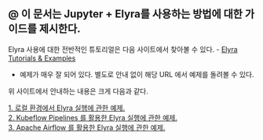 ## @ 이 문서는 Jupyter + Elyra를 사용하는 방법에 대한 가이드를 제시한다.

Elyra 사용에 대한 전반적인 튜토리얼은 다음 사이트에서 찾아볼 수 있다. - [Elyra Tutorials & Examples](https://elyra.readthedocs.io/en/latest/getting_started/tutorials.html)<br/>
- 예제가 매우 잘 되어 있다. 별도로 안내 없이 해당 URL 에서 예제를 돌려볼 수 있다.

위 사이트에서 안내하는 내용은 크게 다음과 같다.<br/>

[1. 로컬 환경에서 Elyra 실행에 관한 예제.](https://github.com/elyra-ai/examples/tree/master/pipelines/introduction-to-generic-pipelines)<br/>
[2. Kubeflow Pipelines 를 활용한 Elyra 실행에 관한 예제.](https://github.com/elyra-ai/examples/tree/master/pipelines/run-generic-pipelines-on-kubeflow-pipelines)<br/>
[3. Apache Airflow 를 활용한 Elyra 실행에 관한 예제.](https://github.com/elyra-ai/examples/tree/master/pipelines/run-generic-pipelines-on-apache-airflow)<br/>
